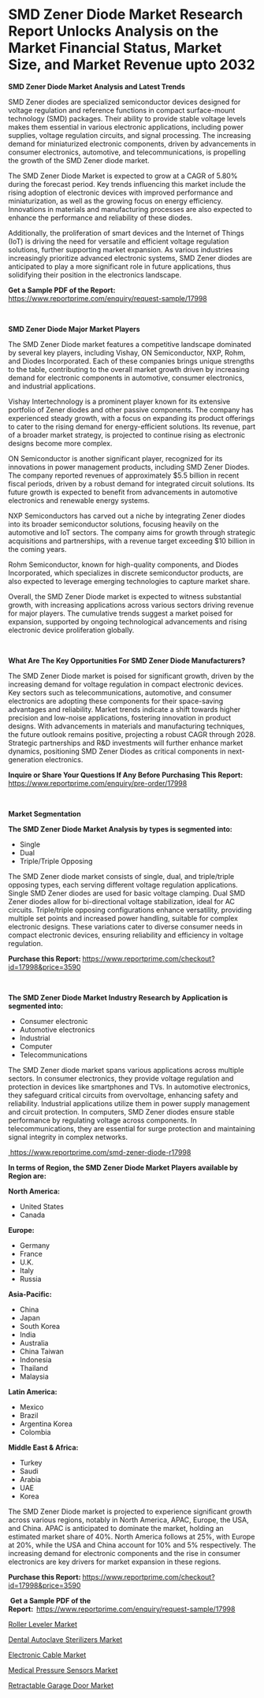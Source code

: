 <p><h1>SMD Zener Diode Market Research Report Unlocks Analysis on the Market Financial Status, Market Size, and Market Revenue upto 2032</h1></p><p><strong>SMD Zener Diode Market Analysis and Latest Trends</strong></p>
<p><p>SMD Zener diodes are specialized semiconductor devices designed for voltage regulation and reference functions in compact surface-mount technology (SMD) packages. Their ability to provide stable voltage levels makes them essential in various electronic applications, including power supplies, voltage regulation circuits, and signal processing. The increasing demand for miniaturized electronic components, driven by advancements in consumer electronics, automotive, and telecommunications, is propelling the growth of the SMD Zener diode market.</p><p>The SMD Zener Diode Market is expected to grow at a CAGR of 5.80% during the forecast period. Key trends influencing this market include the rising adoption of electronic devices with improved performance and miniaturization, as well as the growing focus on energy efficiency. Innovations in materials and manufacturing processes are also expected to enhance the performance and reliability of these diodes.</p><p>Additionally, the proliferation of smart devices and the Internet of Things (IoT) is driving the need for versatile and efficient voltage regulation solutions, further supporting market expansion. As various industries increasingly prioritize advanced electronic systems, SMD Zener diodes are anticipated to play a more significant role in future applications, thus solidifying their position in the electronics landscape.</p></p>
<p><strong>Get a Sample PDF of the Report:&nbsp;</strong> <a href="https://www.reportprime.com/enquiry/request-sample/17998?utm_campaign=2516&utm_medium=2&utm_source=Github&utm_content=ia&utm_term=18032025&utm_id=smd-zener-diode">https://www.reportprime.com/enquiry/request-sample/17998</a></p>
<p>&nbsp;</p>
<p><strong>SMD Zener Diode Major Market Players</strong></p>
<p><p>The SMD Zener Diode market features a competitive landscape dominated by several key players, including Vishay, ON Semiconductor, NXP, Rohm, and Diodes Incorporated. Each of these companies brings unique strengths to the table, contributing to the overall market growth driven by increasing demand for electronic components in automotive, consumer electronics, and industrial applications.</p><p>Vishay Intertechnology is a prominent player known for its extensive portfolio of Zener diodes and other passive components. The company has experienced steady growth, with a focus on expanding its product offerings to cater to the rising demand for energy-efficient solutions. Its revenue, part of a broader market strategy, is projected to continue rising as electronic designs become more complex.</p><p>ON Semiconductor is another significant player, recognized for its innovations in power management products, including SMD Zener Diodes. The company reported revenues of approximately $5.5 billion in recent fiscal periods, driven by a robust demand for integrated circuit solutions. Its future growth is expected to benefit from advancements in automotive electronics and renewable energy systems.</p><p>NXP Semiconductors has carved out a niche by integrating Zener diodes into its broader semiconductor solutions, focusing heavily on the automotive and IoT sectors. The company aims for growth through strategic acquisitions and partnerships, with a revenue target exceeding $10 billion in the coming years.</p><p>Rohm Semiconductor, known for high-quality components, and Diodes Incorporated, which specializes in discrete semiconductor products, are also expected to leverage emerging technologies to capture market share.</p><p>Overall, the SMD Zener Diode market is expected to witness substantial growth, with increasing applications across various sectors driving revenue for major players. The cumulative trends suggest a market poised for expansion, supported by ongoing technological advancements and rising electronic device proliferation globally.</p></p>
<p>&nbsp;</p>
<p><strong>What Are The Key Opportunities For SMD Zener Diode Manufacturers?</strong></p>
<p><p>The SMD Zener Diode market is poised for significant growth, driven by the increasing demand for voltage regulation in compact electronic devices. Key sectors such as telecommunications, automotive, and consumer electronics are adopting these components for their space-saving advantages and reliability. Market trends indicate a shift towards higher precision and low-noise applications, fostering innovation in product designs. With advancements in materials and manufacturing techniques, the future outlook remains positive, projecting a robust CAGR through 2028. Strategic partnerships and R&D investments will further enhance market dynamics, positioning SMD Zener Diodes as critical components in next-generation electronics.</p></p>
<p><strong>Inquire or Share Your Questions If Any Before Purchasing This Report:</strong> <a href="https://www.reportprime.com/enquiry/pre-order/17998?utm_campaign=2516&utm_medium=2&utm_source=Github&utm_content=ia&utm_term=18032025&utm_id=smd-zener-diode">https://www.reportprime.com/enquiry/pre-order/17998</a></p>
<p>&nbsp;</p>
<p><strong>Market Segmentation</strong></p>
<p><strong>The SMD Zener Diode Market Analysis by types is segmented into:</strong></p>
<p><ul><li>Single</li><li>Dual</li><li>Triple/Triple Opposing</li></ul></p>
<p><p>The SMD Zener diode market consists of single, dual, and triple/triple opposing types, each serving different voltage regulation applications. Single SMD Zener diodes are used for basic voltage clamping. Dual SMD Zener diodes allow for bi-directional voltage stabilization, ideal for AC circuits. Triple/triple opposing configurations enhance versatility, providing multiple set points and increased power handling, suitable for complex electronic designs. These variations cater to diverse consumer needs in compact electronic devices, ensuring reliability and efficiency in voltage regulation.</p></p>
<p><strong>Purchase this Report:&nbsp;</strong><a href="https://www.reportprime.com/checkout?id=17998&price=3590&utm_campaign=2516&utm_medium=2&utm_source=Github&utm_content=ia&utm_term=18032025&utm_id=smd-zener-diode">https://www.reportprime.com/checkout?id=17998&price=3590</a></p>
<p>&nbsp;</p>
<p><strong>The SMD Zener Diode Market Industry Research by Application is segmented into:</strong></p>
<p><ul><li>Consumer electronic</li><li>Automotive electronics</li><li>Industrial</li><li>Computer</li><li>Telecommunications</li></ul></p>
<p><p>The SMD Zener diode market spans various applications across multiple sectors. In consumer electronics, they provide voltage regulation and protection in devices like smartphones and TVs. In automotive electronics, they safeguard critical circuits from overvoltage, enhancing safety and reliability. Industrial applications utilize them in power supply management and circuit protection. In computers, SMD Zener diodes ensure stable performance by regulating voltage across components. In telecommunications, they are essential for surge protection and maintaining signal integrity in complex networks.</p></p>
<p><a href="https://www.reportprime.com/smd-zener-diode-r17998?utm_campaign=2516&utm_medium=2&utm_source=Github&utm_content=ia&utm_term=18032025&utm_id=smd-zener-diode">&nbsp;https://www.reportprime.com/smd-zener-diode-r17998</a></p>
<p><strong>In terms of Region, the SMD Zener Diode Market Players available by Region are:</strong></p>
<p>
    <p> <strong> North America: </strong>
        <ul>
            <li>United States</li>
            <li>Canada</li>
        </ul>
        </p> 
    <p> <strong> Europe: </strong>
        <ul>
            <li>Germany</li>
            <li>France</li>
            <li>U.K.</li>
            <li>Italy</li>
            <li>Russia</li>
        </ul>
        </p> 
    <p> <strong> Asia-Pacific: </strong>
        <ul>
            <li>China</li>
            <li>Japan</li>
            <li>South Korea</li>
            <li>India</li>
            <li>Australia</li>
            <li>China Taiwan</li>
            <li>Indonesia</li>
            <li>Thailand</li>
            <li>Malaysia</li>
        </ul>
        </p> 
    <p> <strong> Latin America: </strong>
        <ul>
            <li>Mexico</li>
            <li>Brazil</li>
            <li>Argentina Korea</li>
            <li>Colombia</li>
        </ul>
        </p> 
    <p> <strong> Middle East & Africa: </strong>
        <ul>
            <li>Turkey</li>
            <li>Saudi</li>
            <li>Arabia</li>
            <li>UAE</li>
            <li>Korea</li>
        </ul>
    </p>
    </p>
<p><p>The SMD Zener Diode market is projected to experience significant growth across various regions, notably in North America, APAC, Europe, the USA, and China. APAC is anticipated to dominate the market, holding an estimated market share of 40%. North America follows at 25%, with Europe at 20%, while the USA and China account for 10% and 5% respectively. The increasing demand for electronic components and the rise in consumer electronics are key drivers for market expansion in these regions.</p></p>
<p><strong>Purchase this Report: </strong><a href="https://www.reportprime.com/checkout?id=17998&price=3590&utm_campaign=2516&utm_medium=2&utm_source=Github&utm_content=ia&utm_term=18032025&utm_id=smd-zener-diode">https://www.reportprime.com/checkout?id=17998&price=3590</a></p>
<p>&nbsp;<strong>Get a Sample PDF of the Report:&nbsp;&nbsp;</strong><a href="https://www.reportprime.com/enquiry/request-sample/17998?utm_campaign=2516&utm_medium=2&utm_source=Github&utm_content=ia&utm_term=18032025&utm_id=smd-zener-diode">https://www.reportprime.com/enquiry/request-sample/17998</a></p>
<p><strong></strong></p>
<p><p><a href="https://www.linkedin.com/pulse/how-new-trends-shaping-roller-leveler-market-41-cagr-04b1e?utm_campaign=2516&utm_medium=2&utm_source=Github&utm_content=ia&utm_term=18032025&utm_id=smd-zener-diode">Roller Leveler Market</a></p><p><a href="https://www.linkedin.com/pulse/key-insights-dental-autoclave-sterilizers-market-stakeholder-ojoue?utm_campaign=2516&utm_medium=2&utm_source=Github&utm_content=ia&utm_term=18032025&utm_id=smd-zener-diode">Dental Autoclave Sterilizers Market</a></p><p><a href="https://github.com/janustabarf2/Market-Research-Report-List-1/blob/main/electronic-cable-market.md?utm_campaign=2516&utm_medium=2&utm_source=Github&utm_content=ia&utm_term=18032025&utm_id=smd-zener-diode">Electronic Cable Market</a></p><p><a href="https://github.com/kaganalcinwv/Market-Research-Report-List-1/blob/main/medical-pressure-sensors-market.md?utm_campaign=2516&utm_medium=2&utm_source=Github&utm_content=ia&utm_term=18032025&utm_id=smd-zener-diode">Medical Pressure Sensors Market</a></p><p><a href="https://www.linkedin.com/pulse/future-retractable-garage-door-market-expected-cagr-124-mug7e?utm_campaign=2516&utm_medium=2&utm_source=Github&utm_content=ia&utm_term=18032025&utm_id=smd-zener-diode">Retractable Garage Door Market</a></p></p>